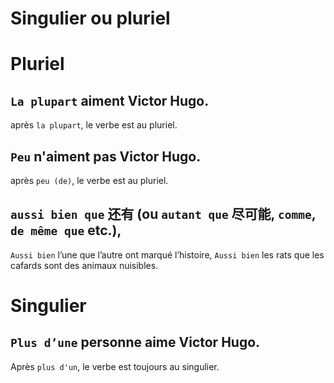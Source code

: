 Singulier ou pluriel
===

Pluriel
===

## `La plupart` aiment Victor Hugo.

après `la plupart`, le verbe est au pluriel.

## `Peu` n'aiment pas Victor Hugo.

après `peu (de)`, le verbe est au pluriel.

## `aussi bien que` 还有 (ou `autant que` 尽可能, `comme`, `de même que` etc.),

`Aussi bien` l’une que l’autre ont marqué l’histoire,
`Aussi bien` les rats que les cafards sont des animaux nuisibles.

Singulier
===

## `Plus d’une` personne aime Victor Hugo.

Après `plus d'un`, le verbe est toujours au singulier.
